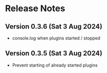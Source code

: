 # Release Notes

## Version 0.3.6 (Sat 3 Aug 2024)

-   console.log when plugins started / stopped

## Version 0.3.5 (Sat 3 Aug 2024)

-   Prevent starting of already started plugins
